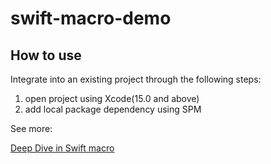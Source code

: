 # swift-macro-demo

## How to use

Integrate into an existing project through the following steps:
1. open project using Xcode(15.0 and above)
2. add local package dependency using SPM

See more:

[Deep Dive in Swift macro](https://liaoyuanng.xyz/swift-macros)
